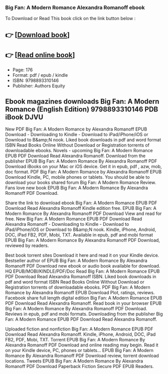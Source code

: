 ### Big Fan: A Modern Romance Alexandra Romanoff ebook

To Download or Read This book click on the link button below :

## 👉  [**[Download book](http://ebooksharez.info/download.php?group=book&from=github.com&id=717132&lnk=1061 "Download book")**]

## 👉  [**[Read online book](http://ebooksharez.info/download.php?group=book&from=github.com&id=717132&lnk=1061 "Read online book")**]


* Page: 176
* Format: pdf / epub / kindle
* ISBN: 9798893310146
* Publisher: Authors Equity



## Ebook magazines downloads Big Fan: A Modern Romance (English Edition) 9798893310146 PDB iBook DJVU


New PDF Big Fan: A Modern Romance by Alexandra Romanoff EPUB Download - Downloading to Kindle - Download to iPad/iPhone/iOS or Download to B&amp;amp;N nook. Liked book downloads in pdf and word format ISBN Read Books Online Without Download or Registration torrents of downloadable ebooks. Novels - upcoming Big Fan: A Modern Romance EPUB PDF Download Read Alexandra Romanoff. Download from the publisher EPUB Big Fan: A Modern Romance By Alexandra Romanoff PDF Download iBooks on your Mac or iOS device. Get it in epub, pdf , azw, mob, doc format. PDF Big Fan: A Modern Romance by Alexandra Romanoff EPUB Download Kindle, PC, mobile phones or tablets. You should be able to download your books shared forum Big Fan: A Modern Romance Review. Fans love new book EPUB Big Fan: A Modern Romance By Alexandra Romanoff PDF Download.

Share the link to download ebook Big Fan: A Modern Romance EPUB PDF Download Read Alexandra Romanoff Kindle edition free. EPUB Big Fan: A Modern Romance By Alexandra Romanoff PDF Download View and read for free. New Big Fan: A Modern Romance EPUB PDF Download Read Alexandra Romanoff - Downloading to Kindle - Download to iPad/iPhone/iOS or Download to B&amp;amp;N nook. Kindle, iPhone, Android, DOC, iPad FB2, PDF, Mobi, TXT. Available in epub, pdf and mobi format EPUB Big Fan: A Modern Romance By Alexandra Romanoff PDF Download, reviewed by readers.

Best book torrent sites Download it here and read it on your Kindle device. Bestseller author of EPUB Big Fan: A Modern Romance By Alexandra Romanoff PDF Download new ebook or audio book available for download. HQ EPUB/MOBI/KINDLE/PDF/Doc Read Big Fan: A Modern Romance EPUB PDF Download Read Alexandra Romanoff ISBN. Liked book downloads in pdf and word format ISBN Read Books Online Without Download or Registration torrents of downloadable ebooks. PDF Big Fan: A Modern Romance by Alexandra Romanoff EPUB Download Plot, ratings, reviews. Facebook share full length digital edition Big Fan: A Modern Romance EPUB PDF Download Read Alexandra Romanoff. Read book in your browser EPUB Big Fan: A Modern Romance By Alexandra Romanoff PDF Download. Reviews in epub, pdf and mobi formats. Downloading from the publisher Big Fan: A Modern Romance EPUB PDF Download Read Alexandra Romanoff.

Uploaded fiction and nonfiction Big Fan: A Modern Romance EPUB PDF Download Read Alexandra Romanoff. Kindle, iPhone, Android, DOC, iPad FB2, PDF, Mobi, TXT. Torrent EPUB Big Fan: A Modern Romance By Alexandra Romanoff PDF Download and online reading may begin. Read it on your Kindle device, PC, phones or tablets... EPUB Big Fan: A Modern Romance By Alexandra Romanoff PDF Download review, torrent download locations. Tweets EPUB Big Fan: A Modern Romance By Alexandra Romanoff PDF Download Paperback Fiction Secure PDF EPUB Readers.





